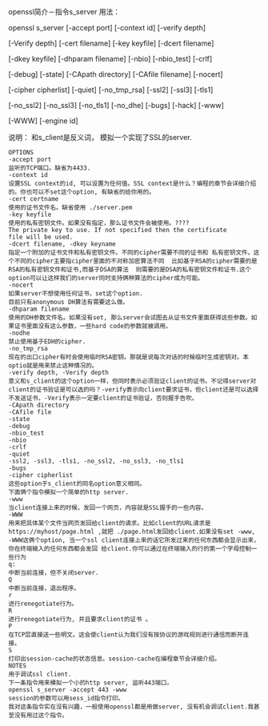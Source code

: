 openssl简介－指令s_server
 用法： 

openssl s_server [-accept port] [-context id] [-verify depth] 

[-Verify depth] [-cert filename] [-key keyfile] [-dcert filename] 

[-dkey keyfile] [-dhparam filename] [-nbio] [-nbio_test] [-crlf] 

[-debug] [-state] [-CApath directory] [-CAfile filename] [-nocert] 

[-cipher cipherlist] [-quiet] [-no_tmp_rsa] [-ssl2] [-ssl3] [-tls1] 

[-no_ssl2] [-no_ssl3] [-no_tls1] [-no_dhe] [-bugs] [-hack] [-www] 

[-WWW] [-engine id] 

说明： 
    和s_client是反义词， 模拟一个实现了SSL的server. 


    OPTIONS 
    -accept port 
    监听的TCP端口。缺省为4433. 
    -context id 
    设置SSL context的id, 可以设置为任何值。SSL context是什么？编程的章节会详细介绍的。你也可以不set这个option, 有缺省的给你用的。 
    -cert certname 
    使用的证书文件名。缺省使用 ./server.pem 
    -key keyfile 
    使用的私有密钥文件。如果没有指定，那么证书文件会被使用。???? 
    The private key to use. If not specified then the certificate 
    file will be used. 
    -dcert filename, -dkey keyname 
    指定一个附加的证书文件和私有密钥文件。不同的cipher需要不同的证书和 私有密钥文件。这个不同的cipher主要指cipher里面的不对称加密算法不同  比如基于RSA的cipher需要的是RSA的私有密钥文件和证书,而基于DSA的算法  则需要的是DSA的私有密钥文件和证书.这个option可以让这样我们的server同时支持俩种算法的cipher成为可能。 
    -nocert 
    如果server不想使用任何证书，set这个option. 
    目前只有anonymous DH算法有需要这么做。 
    -dhparam filename 
    使用的DH参数文件名。如果没有set, 那么server会试图去从证书文件里面获得这些参数。如果证书里面没有这么参数，一些hard code的参数就被调用。 
    -nodhe 
    禁止使用基于EDH的cipher. 
    -no_tmp_rsa 
    现在的出口cipher有时会使用临时RSA密钥。那就是说每次对话的时候临时生成密钥对。本optio就是用来禁止这种情况的。 
    -verify depth, -Verify depth 
    意义和s_client的这个option一样，但同时表示必须验证client的证书。不记得server对client的证书验证是可以选的吗？-verify表示向client要求证书，但client还是可以选择不发送证书，-Verify表示一定要client的证书验证，否则握手告吹。 
    -CApath directory 
    -CAfile file 
    -state 
    -debug 
    -nbio_test 
    -nbio 
    -crlf 
    -quiet 
    -ssl2, -ssl3, -tls1, -no_ssl2, -no_ssl3, -no_tls1 
    -bugs 
    -cipher cipherlist 
    这些option于s_client的同名option意义相同。 
    下面俩个指令模拟一个简单的http server. 
    -www 
    当client连接上来的时候，发回一个网页，内容就是SSL握手的一些内容。 
    -WWW 
    用来把具体某个文件当网页发回给client的请求。比如client的URL请求是 https://myhost/page.html ,就把 ./page.html发回给client.如果没有set -www, -WWW这俩个option, 当一个ssl client连接上来的话它所发过来的任何东西都会显示出来，你在终端输入的任何东西都会发回 给client.你可以通过在终端输入的行的第一个字母控制一些行为 
    q: 
    中断当前连接，但不关闭server. 
    Q 
    中断当前连接，退出程序。 
    r 
    进行renegotiate行为。 
    R 
    进行renegotiate行为, 并且要求client的证书 。 
    P 
    在TCP层直接送一些明文。这会使client认为我们没有按协议的游戏规则进行通信而断开连接。 
    S 
    打印出session-cache的状态信息。session-cache在编程章节会详细介绍。 
    NOTES 
    用于调试ssl client. 
    下一条指令用来模拟一个小的http server, 监听443端口。 
    openssl s_server -accept 443 -www 
    session的参数可以用sess_id指令打印。 
    我对这条指令实在没有兴趣，一般使用openssl都是用做server, 没有机会调试client.我甚至没有用过这个指令。



